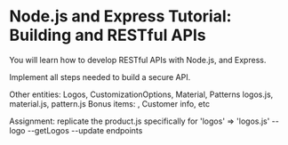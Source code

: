 # Node.js and Express Tutorial: Building and RESTful APIs

You will learn how to develop RESTful APIs with Node.js, and Express.



Implement all steps needed to build a secure API.

Other entities: Logos, CustomizationOptions, Material, Patterns
    logos.js, material.js, pattern.js
 Bonus items: , Customer info, etc


 Assignment: 
 replicate the product.js specifically for 'logos' => 'logos.js'
 --logo
 --getLogos
 --update endpoints